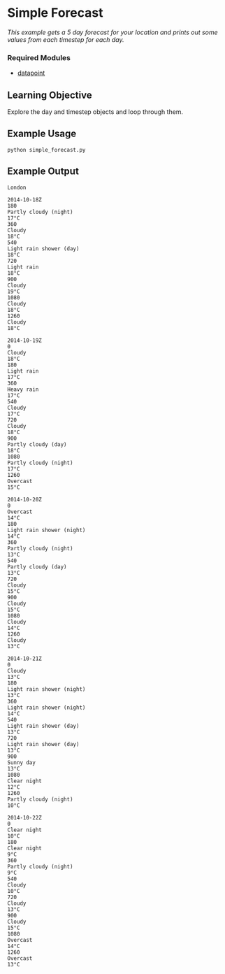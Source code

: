 # Simple Forecast

_This example gets a 5 day forecast for your location and prints out
some values from each timestep for each day._

### Required Modules
 * [datapoint](https://github.com/perseudonymous/datapoint-python)

## Learning Objective

Explore the day and timestep objects and loop through them.

## Example Usage

```Shell
python simple_forecast.py
```

## Example Output

```
London

2014-10-18Z
180
Partly cloudy (night)
17°C
360
Cloudy
18°C
540
Light rain shower (day)
18°C
720
Light rain
18°C
900
Cloudy
19°C
1080
Cloudy
18°C
1260
Cloudy
18°C

2014-10-19Z
0
Cloudy
18°C
180
Light rain
17°C
360
Heavy rain
17°C
540
Cloudy
17°C
720
Cloudy
18°C
900
Partly cloudy (day)
18°C
1080
Partly cloudy (night)
17°C
1260
Overcast
15°C

2014-10-20Z
0
Overcast
14°C
180
Light rain shower (night)
14°C
360
Partly cloudy (night)
13°C
540
Partly cloudy (day)
13°C
720
Cloudy
15°C
900
Cloudy
15°C
1080
Cloudy
14°C
1260
Cloudy
13°C

2014-10-21Z
0
Cloudy
13°C
180
Light rain shower (night)
13°C
360
Light rain shower (night)
14°C
540
Light rain shower (day)
13°C
720
Light rain shower (day)
13°C
900
Sunny day
13°C
1080
Clear night
12°C
1260
Partly cloudy (night)
10°C

2014-10-22Z
0
Clear night
10°C
180
Clear night
9°C
360
Partly cloudy (night)
9°C
540
Cloudy
10°C
720
Cloudy
13°C
900
Cloudy
15°C
1080
Overcast
14°C
1260
Overcast
13°C
```
